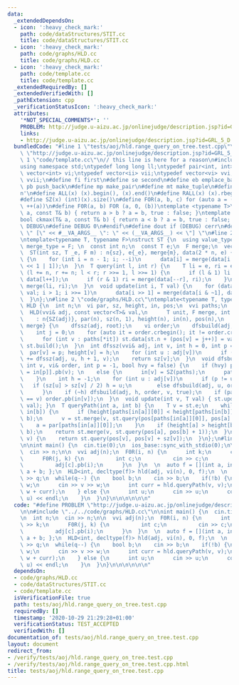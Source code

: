```yaml
---
data:
  _extendedDependsOn:
  - icon: ':heavy_check_mark:'
    path: code/dataStructures/STIT.cc
    title: code/dataStructures/STIT.cc
  - icon: ':heavy_check_mark:'
    path: code/graphs/HLD.cc
    title: code/graphs/HLD.cc
  - icon: ':heavy_check_mark:'
    path: code/template.cc
    title: code/template.cc
  _extendedRequiredBy: []
  _extendedVerifiedWith: []
  _pathExtension: cpp
  _verificationStatusIcon: ':heavy_check_mark:'
  attributes:
    '*NOT_SPECIAL_COMMENTS*': ''
    PROBLEM: http://judge.u-aizu.ac.jp/onlinejudge/description.jsp?id=GRL_5_D
    links:
    - http://judge.u-aizu.ac.jp/onlinejudge/description.jsp?id=GRL_5_D
  bundledCode: "#line 1 \"tests/aoj/hld.range_query_on_tree.test.cpp\"\n#define PROBLEM\
    \ \"http://judge.u-aizu.ac.jp/onlinejudge/description.jsp?id=GRL_5_D\"\n\n#line\
    \ 1 \"code/template.cc\"\n// this line is here for a reason\n#include <bits/stdc++.h>\n\
    using namespace std;\ntypedef long long ll;\ntypedef pair<int, int> ii;\ntypedef\
    \ vector<int> vi;\ntypedef vector<ii> vii;\ntypedef vector<vi> vvi;\ntypedef vector<vii>\
    \ vvii;\n#define fi first\n#define se second\n#define eb emplace_back\n#define\
    \ pb push_back\n#define mp make_pair\n#define mt make_tuple\n#define endl '\\\
    n'\n#define ALL(x) (x).begin(), (x).end()\n#define RALL(x) (x).rbegin(), (x).rend()\n\
    #define SZ(x) (int)(x).size()\n#define FOR(a, b, c) for (auto a = (b); (a) < (c);\
    \ ++(a))\n#define F0R(a, b) FOR (a, 0, (b))\ntemplate <typename T>\nbool ckmin(T&\
    \ a, const T& b) { return a > b ? a = b, true : false; }\ntemplate <typename T>\n\
    bool ckmax(T& a, const T& b) { return a < b ? a = b, true : false; }\n#ifndef\
    \ DEBUG\n#define DEBUG 0\n#endif\n#define dout if (DEBUG) cerr\n#define dvar(...)\
    \ \" [\" << #__VA_ARGS__ \": \" << (__VA_ARGS__) << \"] \"\n#line 2 \"code/dataStructures/STIT.cc\"\
    \ntemplate<typename T, typename F>\nstruct ST {\n  using value_type = T;\n  using\
    \ merge_type = F; \n  const int n;\n  const T e;\n  F merge;\n  vector<T> data;\n\
    \  ST(int sz, T _e, F m) : n{sz}, e{_e}, merge{m}, data(2 * n, e) {}\n  void build()\
    \ {\n    for (int i = n - 1; i; --i)\n      data[i] = merge(data[i << 1], data[i\
    \ << 1 | 1]);\n  }\n  T query(int l, int r) {\n    T li = e, ri = e;\n    for\
    \ (l += n, r += n; l < r; r >>= 1, l >>= 1) {\n      if (l & 1) li = merge(li,\
    \ data[l++]);\n      if (r & 1) ri = merge(data[--r], ri);\n    }\n    return\
    \ merge(li, ri);\n  }\n  void update(int i, T val) {\n    for (data[i += n] =\
    \ val; i > 1; i >>= 1)\n      data[i >> 1] = merge(data[i & ~1], data[i | 1]);\n\
    \  }\n};\n#line 2 \"code/graphs/HLD.cc\"\ntemplate<typename T, typename F>\nstruct\
    \ HLD {\n  int n;\n  vi par, sz, height, in, pos;\n  vvi paths;\n  ST<T, F> st;\n\
    \  HLD(vvi& adj, const vector<T>& val,\n      T unit, F merge, int root = 0)\n\
    \    : n{SZ(adj)}, par(n), sz(n, 1), height(n), in(n), pos(n),\n      st{n, unit,\
    \ merge} {\n    dfssz(adj, root);\n    vi order;\n    dfsbuild(adj, root, order);\n\
    \    int j = 0;\n    for (auto it = order.crbegin(); it != order.crend(); ++it)\n\
    \      for (int v : paths[*it]) st.data[st.n + (pos[v] = j++)] = val[v];\n   \
    \ st.build();\n  }\n  int dfssz(vvi& adj, int v, int h = 0, int p = -1) {\n  \
    \  par[v] = p; height[v] = h;\n    for (int u : adj[v])\n      if (p != u) sz[v]\
    \ += dfssz(adj, u, h + 1, v);\n    return sz[v];\n  }\n  void dfsbuild(vvi& adj,\
    \ int v, vi& order, int p = -1, bool hvy = false) {\n    if (hvy) paths[in[v]\
    \ = in[p]].pb(v); \n    else {\n      in[v] = SZ(paths);\n      paths.pb({v});\n\
    \    }\n    int h = -1;\n    for (int u : adj[v])\n      if (p != u) {\n     \
    \   if (sz[u] > sz[v] / 2) h = u;\n        else dfsbuild(adj, u, order, v);\n\
    \      }\n    if (~h) dfsbuild(adj, h, order, v, true);\n    if (paths[in[v]][0]\
    \ == v) order.pb(in[v]);\n  }\n  void update(int v, T val) { st.update(pos[v],\
    \ val); }\n  T queryPath(int a, int b) {\n    T v = st.e;\n    while (in[a] !=\
    \ in[b]) {\n      if (height[paths[in[a]][0]] < height[paths[in[b]][0]]) swap(a,\
    \ b);\n      v = st.merge(v, st.query(pos[paths[in[a]][0]], pos[a] + 1));\n  \
    \    a = par[paths[in[a]][0]];\n    }\n    if (height[a] > height[b]) swap(a,\
    \ b);\n    return st.merge(v, st.query(pos[a], pos[b] + 1));\n  }\n  T querySubtree(int\
    \ v) {\n    return st.query(pos[v], pos[v] + sz[v]);\n  }\n};\n#line 4 \"tests/aoj/hld.range_query_on_tree.test.cpp\"\
    \n\nint main() {\n  cin.tie(0);\n  ios_base::sync_with_stdio(0);\n\n  int n;\n\
    \  cin >> n;\n\n  vvi adj(n);\n  F0R(i, n) {\n      int k;\n      cin >> k;\n\
    \      F0R(j, k) {\n          int c;\n          cin >> c;\n          adj[i].pb(c);\n\
    \          adj[c].pb(i);\n      }\n  }\n  \n  auto f = [](int a, int b) { return\
    \ a + b; };\n  HLD<int, decltype(f)> hld(adj, vi(n), 0, f);\n  \n  int q;\n  cin\
    \ >> q;\n  while(q--) {\n    bool b;\n    cin >> b;\n    if(!b) {\n      int v,\
    \ w;\n      cin >> v >> w;\n      int curr = hld.queryPath(v, v);\n      hld.update(v,\
    \ w + curr);\n    } else {\n      int u;\n      cin >> u;\n      cout << hld.queryPath(0,\
    \ u) << endl;\n    }\n  }\n}\n\n\n\n\n\n"
  code: "#define PROBLEM \"http://judge.u-aizu.ac.jp/onlinejudge/description.jsp?id=GRL_5_D\"\
    \n\n#include \"../../code/graphs/HLD.cc\"\n\nint main() {\n  cin.tie(0);\n  ios_base::sync_with_stdio(0);\n\
    \n  int n;\n  cin >> n;\n\n  vvi adj(n);\n  F0R(i, n) {\n      int k;\n      cin\
    \ >> k;\n      F0R(j, k) {\n          int c;\n          cin >> c;\n          adj[i].pb(c);\n\
    \          adj[c].pb(i);\n      }\n  }\n  \n  auto f = [](int a, int b) { return\
    \ a + b; };\n  HLD<int, decltype(f)> hld(adj, vi(n), 0, f);\n  \n  int q;\n  cin\
    \ >> q;\n  while(q--) {\n    bool b;\n    cin >> b;\n    if(!b) {\n      int v,\
    \ w;\n      cin >> v >> w;\n      int curr = hld.queryPath(v, v);\n      hld.update(v,\
    \ w + curr);\n    } else {\n      int u;\n      cin >> u;\n      cout << hld.queryPath(0,\
    \ u) << endl;\n    }\n  }\n}\n\n\n\n\n\n"
  dependsOn:
  - code/graphs/HLD.cc
  - code/dataStructures/STIT.cc
  - code/template.cc
  isVerificationFile: true
  path: tests/aoj/hld.range_query_on_tree.test.cpp
  requiredBy: []
  timestamp: '2020-10-29 21:29:28+01:00'
  verificationStatus: TEST_ACCEPTED
  verifiedWith: []
documentation_of: tests/aoj/hld.range_query_on_tree.test.cpp
layout: document
redirect_from:
- /verify/tests/aoj/hld.range_query_on_tree.test.cpp
- /verify/tests/aoj/hld.range_query_on_tree.test.cpp.html
title: tests/aoj/hld.range_query_on_tree.test.cpp
---
```

